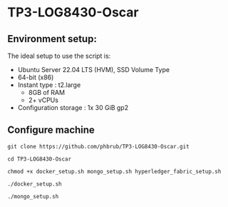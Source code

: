 # TP3-LOG8430-Oscar


## Environment setup:

The ideal setup to use the script is:

- Ubuntu Server 22.04 LTS (HVM), SSD Volume Type
- 64-bit (x86)
- Instant type : t2.large 
  - 8GB of RAM
  - 2+ vCPUs
- Configuration storage : 1x 30 GiB gp2


## Configure machine
    git clone https://github.com/phbrub/TP3-LOG8430-Oscar.git
    
    cd TP3-LOG8430-Oscar
    
    chmod +x docker_setup.sh mongo_setup.sh hyperledger_fabric_setup.sh
    
    ./docker_setup.sh
    
    ./mongo_setup.sh

